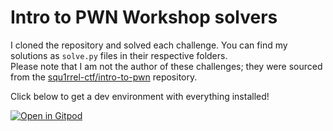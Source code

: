 # Intro to PWN Workshop solvers

I cloned the repository and solved each challenge. You can find my solutions as `solve.py` files in their respective folders.<br> Please note that I am not the author of these challenges; they were sourced from the [squ1rrel-ctf/intro-to-pwn](https://github.com/squ1rrel-ctf/intro-to-pwn) repository.

Click below to get a dev environment with everything installed!

[![Open in Gitpod](https://gitpod.io/button/open-in-gitpod.svg)](https://gitpod.io/#https://github.com/squ1rrel-ctf/intro-to-pwn)
